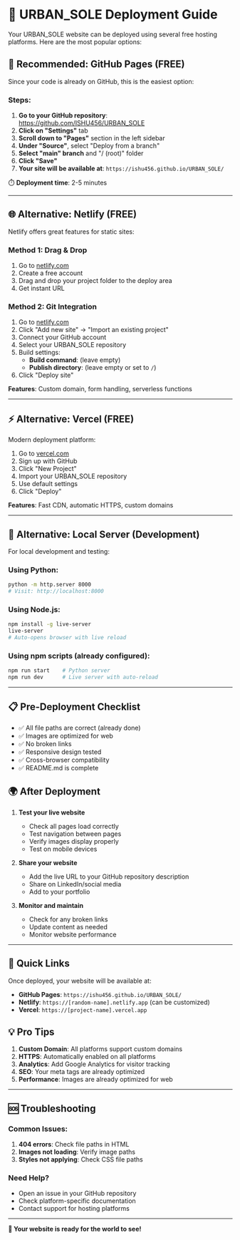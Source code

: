 # 🚀 URBAN_SOLE Deployment Guide

Your URBAN_SOLE website can be deployed using several free hosting platforms. Here are the most popular options:

## 🎯 Recommended: GitHub Pages (FREE)

Since your code is already on GitHub, this is the easiest option:

### Steps:
1. **Go to your GitHub repository**: https://github.com/ISHU456/URBAN_SOLE
2. **Click on "Settings"** tab
3. **Scroll down to "Pages"** section in the left sidebar
4. **Under "Source"**, select "Deploy from a branch"
5. **Select "main" branch** and "/ (root)" folder
6. **Click "Save"**
7. **Your site will be available at**: `https://ishu456.github.io/URBAN_SOLE/`

⏱️ **Deployment time**: 2-5 minutes

---

## 🌐 Alternative: Netlify (FREE)

Netlify offers great features for static sites:

### Method 1: Drag & Drop
1. Go to [netlify.com](https://netlify.com)
2. Create a free account
3. Drag and drop your project folder to the deploy area
4. Get instant URL

### Method 2: Git Integration
1. Go to [netlify.com](https://netlify.com)
2. Click "Add new site" → "Import an existing project"
3. Connect your GitHub account
4. Select your URBAN_SOLE repository
5. Build settings:
   - **Build command**: (leave empty)
   - **Publish directory**: (leave empty or set to `/`)
6. Click "Deploy site"

**Features**: Custom domain, form handling, serverless functions

---

## ⚡ Alternative: Vercel (FREE)

Modern deployment platform:

1. Go to [vercel.com](https://vercel.com)
2. Sign up with GitHub
3. Click "New Project"
4. Import your URBAN_SOLE repository
5. Use default settings
6. Click "Deploy"

**Features**: Fast CDN, automatic HTTPS, custom domains

---

## 🔧 Alternative: Local Server (Development)

For local development and testing:

### Using Python:
```bash
python -m http.server 8000
# Visit: http://localhost:8000
```

### Using Node.js:
```bash
npm install -g live-server
live-server
# Auto-opens browser with live reload
```

### Using npm scripts (already configured):
```bash
npm run start    # Python server
npm run dev      # Live server with auto-reload
```

---

## 📋 Pre-Deployment Checklist

- ✅ All file paths are correct (already done)
- ✅ Images are optimized for web
- ✅ No broken links
- ✅ Responsive design tested
- ✅ Cross-browser compatibility
- ✅ README.md is complete

## 🌍 After Deployment

1. **Test your live website**
   - Check all pages load correctly
   - Test navigation between pages
   - Verify images display properly
   - Test on mobile devices

2. **Share your website**
   - Add the live URL to your GitHub repository description
   - Share on LinkedIn/social media
   - Add to your portfolio

3. **Monitor and maintain**
   - Check for any broken links
   - Update content as needed
   - Monitor website performance

---

## 🔗 Quick Links

Once deployed, your website will be available at:
- **GitHub Pages**: `https://ishu456.github.io/URBAN_SOLE/`
- **Netlify**: `https://[random-name].netlify.app` (can be customized)
- **Vercel**: `https://[project-name].vercel.app`

## 💡 Pro Tips

1. **Custom Domain**: All platforms support custom domains
2. **HTTPS**: Automatically enabled on all platforms
3. **Analytics**: Add Google Analytics for visitor tracking
4. **SEO**: Your meta tags are already optimized
5. **Performance**: Images are already optimized for web

---

## 🆘 Troubleshooting

### Common Issues:
1. **404 errors**: Check file paths in HTML
2. **Images not loading**: Verify image paths
3. **Styles not applying**: Check CSS file paths

### Need Help?
- Open an issue in your GitHub repository
- Check platform-specific documentation
- Contact support for hosting platforms

---

**🎉 Your website is ready for the world to see!**
